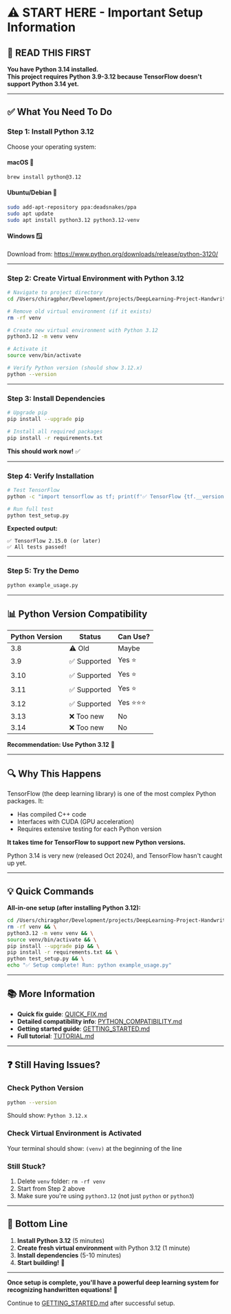 # ⚠️ START HERE - Important Setup Information

## 🛑 READ THIS FIRST

**You have Python 3.14 installed.**  
**This project requires Python 3.9-3.12 because TensorFlow doesn't support Python 3.14 yet.**

---

## ✅ What You Need To Do

### Step 1: Install Python 3.12

Choose your operating system:

#### **macOS** 🍎
```bash
brew install python@3.12
```

#### **Ubuntu/Debian** 🐧
```bash
sudo add-apt-repository ppa:deadsnakes/ppa
sudo apt update
sudo apt install python3.12 python3.12-venv
```

#### **Windows** 🪟
Download from: https://www.python.org/downloads/release/python-3120/

---

### Step 2: Create Virtual Environment with Python 3.12

```bash
# Navigate to project directory
cd /Users/chiragphor/Development/projects/DeepLearning-Project-Handwritten-Equation-Solver

# Remove old virtual environment (if it exists)
rm -rf venv

# Create new virtual environment with Python 3.12
python3.12 -m venv venv

# Activate it
source venv/bin/activate

# Verify Python version (should show 3.12.x)
python --version
```

---

### Step 3: Install Dependencies

```bash
# Upgrade pip
pip install --upgrade pip

# Install all required packages
pip install -r requirements.txt
```

**This should work now!** ✅

---

### Step 4: Verify Installation

```bash
# Test TensorFlow
python -c "import tensorflow as tf; print(f'✅ TensorFlow {tf.__version__}')"

# Run full test
python test_setup.py
```

**Expected output:**
```
✅ TensorFlow 2.15.0 (or later)
✅ All tests passed!
```

---

### Step 5: Try the Demo

```bash
python example_usage.py
```

---

## 📊 Python Version Compatibility

| Python Version | Status | Can Use? |
|---------------|--------|----------|
| 3.8 | ⚠️ Old | Maybe |
| 3.9 | ✅ Supported | Yes ⭐ |
| 3.10 | ✅ Supported | Yes ⭐ |
| 3.11 | ✅ Supported | Yes ⭐ |
| 3.12 | ✅ Supported | Yes ⭐⭐⭐ |
| 3.13 | ❌ Too new | No |
| 3.14 | ❌ Too new | No |

**Recommendation: Use Python 3.12** 🎯

---

## 🔍 Why This Happens

TensorFlow (the deep learning library) is one of the most complex Python packages. It:
- Has compiled C++ code
- Interfaces with CUDA (GPU acceleration)
- Requires extensive testing for each Python version

**It takes time for TensorFlow to support new Python versions.**

Python 3.14 is very new (released Oct 2024), and TensorFlow hasn't caught up yet.

---

## 💡 Quick Commands

**All-in-one setup (after installing Python 3.12):**

```bash
cd /Users/chiragphor/Development/projects/DeepLearning-Project-Handwritten-Equation-Solver && \
rm -rf venv && \
python3.12 -m venv venv && \
source venv/bin/activate && \
pip install --upgrade pip && \
pip install -r requirements.txt && \
python test_setup.py && \
echo "✅ Setup complete! Run: python example_usage.py"
```

---

## 📚 More Information

- **Quick fix guide**: [QUICK_FIX.md](QUICK_FIX.md)
- **Detailed compatibility info**: [PYTHON_COMPATIBILITY.md](PYTHON_COMPATIBILITY.md)
- **Getting started guide**: [GETTING_STARTED.md](GETTING_STARTED.md)
- **Full tutorial**: [TUTORIAL.md](TUTORIAL.md)

---

## ❓ Still Having Issues?

### Check Python Version
```bash
python --version
```
Should show: `Python 3.12.x`

### Check Virtual Environment is Activated
Your terminal should show: `(venv)` at the beginning of the line

### Still Stuck?
1. Delete `venv` folder: `rm -rf venv`
2. Start from Step 2 above
3. Make sure you're using `python3.12` (not just `python` or `python3`)

---

## 🎯 Bottom Line

1. **Install Python 3.12** (5 minutes)
2. **Create fresh virtual environment** with Python 3.12 (1 minute)
3. **Install dependencies** (5-10 minutes)
4. **Start building!** 🚀

---

**Once setup is complete, you'll have a powerful deep learning system for recognizing handwritten equations!** 🎉

Continue to [GETTING_STARTED.md](GETTING_STARTED.md) after successful setup.

